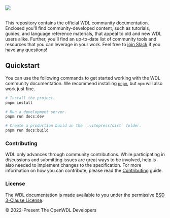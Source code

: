 <div style="align: center">
  <img src="https://raw.githubusercontent.com/openwdl/wdl-docs/refs/heads/main/.github/assets/readme-header.png">
</div>

<br />

This repository contains the official WDL community documentation. Enclosed you'll find
community-developed content, such as tutorials, guides, and language reference
materials, that appeal to old and new WDL users alike. Further, you'll find an
up-to-date list of community tools and resources that you can leverage in your work.
Feel free to [join Slack][join-slack] if you have any questions!

## Quickstart 

You can use the following commands to get started working with the WDL community
documentation. We recommend installing [`pnpm`](https://pnpm.io/installation), but `npm`
will also work just fine.

```bash
# Install the project.
pnpm install

# Run a development server.
pnpm run docs:dev

# Create a production build in the `.vitepress/dist` folder.
pnpm run docs:build
```

### Contributing

WDL only advances through community contributions. While participating in discussions
and submitting issues are great ways to be involved, help is also needed to implement
changes to the specification. For more information on how you can contribute, please
read the [Contributing] guide.

### License

The WDL documentation is made available to you under the permissive [BSD 3-Clause
License](./LICENSE).

© 2022-Present The OpenWDL Developers

[join-slack]:
    https://join.slack.com/t/openwdl/shared_invite/zt-ctmj4mhf-cFBNxIiZYs6SY9HgM9UAVw
[Contributing]: https://github.com/openwdl/governance/blob/main/CONTRIBUTING.md
